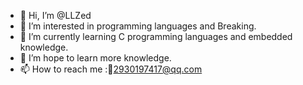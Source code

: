 - 👋 Hi, I’m @LLZed
- 👀 I’m interested in programming languages and Breaking.
- 🌱 I’m currently learning C programming languages and embedded knowledge.
- 💞️ I’m hope to learn more knowledge.
- 📫 How to reach me :📧2930197417@qq.com

<!---
LLZed/LLZed is a ✨ special ✨ repository because its `README.md` (this file) appears on your GitHub profile.
You can click the Preview link to take a look at your changes.
--->
